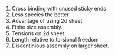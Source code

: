 1. Cross binding with unused sticky ends
2. Less species the better
3. Advantage of using 2d sheet
4. Finite size assembly.
5. Tensions on 2d sheet
6. Length relative to torsional freedom
7. Discontinious assemnly on larger sheet.
